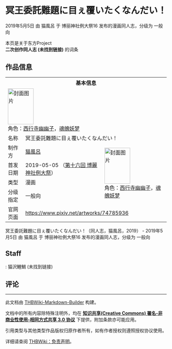 # 冥王委託難題に目ぇ覆いたくなんだい！

<!-- source html: G:\repos\THBWiki-Markdown-Builder\THBWikiMarkdown\Temp\main\e\e7\ns0%3A%E5%86%A5%E7%8E%8B%E5%A7%94%E8%A8%97%E9%9B%A3%E9%A1%8C%E3%81%AB%E7%9B%AE%E3%81%87%E8%A6%86%E3%81%84%E3%81%9F%E3%81%8F%E3%81%AA%E3%82%93%E3%81%A0%E3%81%84%EF%BC%81.html -->

2019年5月5日 由 猫風呂 于 博丽神社例大祭16 发布的漫画同人志，分级为 一般向

本页是关于东方Project  
 **二次创作同人志 (未找到链接)** 的词条

## 作品信息

<table><tbody><tr><th colspan="3">基本信息</th></tr><tr><td class="cover-artwork-mobile" colspan="2"><a href="./文件-冥王委託難題に目ぇ覆いたくなんだい！封面.jpg.md" class="image" title="封面图片"><img alt="封面图片" src="https://upload.thwiki.cc/thumb/2/2a/%E5%86%A5%E7%8E%8B%E5%A7%94%E8%A8%97%E9%9B%A3%E9%A1%8C%E3%81%AB%E7%9B%AE%E3%81%87%E8%A6%86%E3%81%84%E3%81%9F%E3%81%8F%E3%81%AA%E3%82%93%E3%81%A0%E3%81%84%EF%BC%81%E5%B0%81%E9%9D%A2.jpg/80px-%E5%86%A5%E7%8E%8B%E5%A7%94%E8%A8%97%E9%9B%A3%E9%A1%8C%E3%81%AB%E7%9B%AE%E3%81%87%E8%A6%86%E3%81%84%E3%81%9F%E3%81%8F%E3%81%AA%E3%82%93%E3%81%A0%E3%81%84%EF%BC%81%E5%B0%81%E9%9D%A2.jpg" decoding="async" loading="lazy" width="80" height="112" srcset="https://upload.thwiki.cc/thumb/2/2a/%E5%86%A5%E7%8E%8B%E5%A7%94%E8%A8%97%E9%9B%A3%E9%A1%8C%E3%81%AB%E7%9B%AE%E3%81%87%E8%A6%86%E3%81%84%E3%81%9F%E3%81%8F%E3%81%AA%E3%82%93%E3%81%A0%E3%81%84%EF%BC%81%E5%B0%81%E9%9D%A2.jpg/120px-%E5%86%A5%E7%8E%8B%E5%A7%94%E8%A8%97%E9%9B%A3%E9%A1%8C%E3%81%AB%E7%9B%AE%E3%81%87%E8%A6%86%E3%81%84%E3%81%9F%E3%81%8F%E3%81%AA%E3%82%93%E3%81%A0%E3%81%84%EF%BC%81%E5%B0%81%E9%9D%A2.jpg 1.5x, https://upload.thwiki.cc/thumb/2/2a/%E5%86%A5%E7%8E%8B%E5%A7%94%E8%A8%97%E9%9B%A3%E9%A1%8C%E3%81%AB%E7%9B%AE%E3%81%87%E8%A6%86%E3%81%84%E3%81%9F%E3%81%8F%E3%81%AA%E3%82%93%E3%81%A0%E3%81%84%EF%BC%81%E5%B0%81%E9%9D%A2.jpg/160px-%E5%86%A5%E7%8E%8B%E5%A7%94%E8%A8%97%E9%9B%A3%E9%A1%8C%E3%81%AB%E7%9B%AE%E3%81%87%E8%A6%86%E3%81%84%E3%81%9F%E3%81%8F%E3%81%AA%E3%82%93%E3%81%A0%E3%81%84%EF%BC%81%E5%B0%81%E9%9D%A2.jpg 2x" data-file-width="858" data-file-height="1200"></a><div class="cover-char">角色：<a href="./西行寺幽幽子.md" title="西行寺幽幽子">西行寺幽幽子</a>，<a href="./魂魄妖梦.md" title="魂魄妖梦">魂魄妖梦</a></div></td>
</tr><tr><td class="label">名称</td><td colspan="2"> 冥王委託難題に目ぇ覆いたくなんだい！ </td></tr><tr><td class="label">制作方</td><td><a href="./猫風呂.md" title="猫風呂">猫風呂</a></td><td class="cover-artwork" rowspan="4" style="min-width:112px;"><a href="./文件-冥王委託難題に目ぇ覆いたくなんだい！封面.jpg.md" class="image" title="封面图片"><img alt="封面图片" src="https://upload.thwiki.cc/thumb/2/2a/%E5%86%A5%E7%8E%8B%E5%A7%94%E8%A8%97%E9%9B%A3%E9%A1%8C%E3%81%AB%E7%9B%AE%E3%81%87%E8%A6%86%E3%81%84%E3%81%9F%E3%81%8F%E3%81%AA%E3%82%93%E3%81%A0%E3%81%84%EF%BC%81%E5%B0%81%E9%9D%A2.jpg/80px-%E5%86%A5%E7%8E%8B%E5%A7%94%E8%A8%97%E9%9B%A3%E9%A1%8C%E3%81%AB%E7%9B%AE%E3%81%87%E8%A6%86%E3%81%84%E3%81%9F%E3%81%8F%E3%81%AA%E3%82%93%E3%81%A0%E3%81%84%EF%BC%81%E5%B0%81%E9%9D%A2.jpg" decoding="async" loading="lazy" width="80" height="112" srcset="https://upload.thwiki.cc/thumb/2/2a/%E5%86%A5%E7%8E%8B%E5%A7%94%E8%A8%97%E9%9B%A3%E9%A1%8C%E3%81%AB%E7%9B%AE%E3%81%87%E8%A6%86%E3%81%84%E3%81%9F%E3%81%8F%E3%81%AA%E3%82%93%E3%81%A0%E3%81%84%EF%BC%81%E5%B0%81%E9%9D%A2.jpg/120px-%E5%86%A5%E7%8E%8B%E5%A7%94%E8%A8%97%E9%9B%A3%E9%A1%8C%E3%81%AB%E7%9B%AE%E3%81%87%E8%A6%86%E3%81%84%E3%81%9F%E3%81%8F%E3%81%AA%E3%82%93%E3%81%A0%E3%81%84%EF%BC%81%E5%B0%81%E9%9D%A2.jpg 1.5x, https://upload.thwiki.cc/thumb/2/2a/%E5%86%A5%E7%8E%8B%E5%A7%94%E8%A8%97%E9%9B%A3%E9%A1%8C%E3%81%AB%E7%9B%AE%E3%81%87%E8%A6%86%E3%81%84%E3%81%9F%E3%81%8F%E3%81%AA%E3%82%93%E3%81%A0%E3%81%84%EF%BC%81%E5%B0%81%E9%9D%A2.jpg/160px-%E5%86%A5%E7%8E%8B%E5%A7%94%E8%A8%97%E9%9B%A3%E9%A1%8C%E3%81%AB%E7%9B%AE%E3%81%87%E8%A6%86%E3%81%84%E3%81%9F%E3%81%8F%E3%81%AA%E3%82%93%E3%81%A0%E3%81%84%EF%BC%81%E5%B0%81%E9%9D%A2.jpg 2x" data-file-width="858" data-file-height="1200"></a><div class="cover-char">角色：<a href="./西行寺幽幽子.md" title="西行寺幽幽子">西行寺幽幽子</a>，<a href="./魂魄妖梦.md" title="魂魄妖梦">魂魄妖梦</a></div></td>
</tr><tr><td class="label">首发日期</td><td>2019-05-05&#160;（<a href="/展会作品列表?e=%E5%8D%9A%E4%B8%BD%E7%A5%9E%E7%A4%BE%E4%BE%8B%E5%A4%A7%E7%A5%AD%2316">第十六回 博麗神社例大祭</a>）</td></tr><tr><td class="label">类型</td><td>漫画</td></tr><tr><td class="label">分级指定</td><td>一般向</td></tr>
<tr><td class="label">官网页面</td><td colspan="2"><a rel="nofollow" class="external free" href="https://www.pixiv.net/artworks/74785936">https://www.pixiv.net/artworks/74785936</a></td></tr></tbody></table>

冥王委託難題に目ぇ覆いたくなんだい！（同人志，猫風呂，2019） - 2019年5月5日 由 猫風呂 于 博丽神社例大祭16 发布的漫画同人志，分级为 一般向

## Staff
: 猫沢鯉鯛 (未找到链接)


## 评论




---

此文档由 [THBWiki-Markdown-Builder](https://github.com/Delsin-Yu/THBWiki-Markdown-Builder) 构建。

文档中的所有内容除特殊注明外，均在 [**知识共享(Creative Commons) 署名-非商业性使用-相同方式共享 3.0 协议**](https://creativecommons.org/licenses/by-sa/3.0/deed.zh-hans) 下提供，附加条款亦可能应用。

引用类型与其他类型作品版权归原作者所有，如有作者授权则遵照授权协议使用。

详细请查阅 [THBWiki：免责声明](https://thbwiki.cc/THBWiki:%E5%85%8D%E8%B4%A3%E5%A3%B0%E6%98%8E)。

